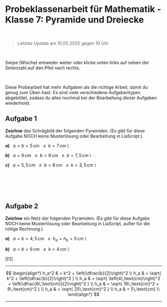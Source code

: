 <!--
version:  0.0.1

language: de

@style
main > *:not(:last-child) {
  margin-bottom: 3rem;
}

input {
    text-align: center;
}

.flex-container {
    display: flex;
    flex-wrap: wrap;
    align-items: stretch;
    gap: 20px;
}

.flex-child {
    flex: 1;
    min-width: 350px;
    margin-right: 20px;
}

@media (max-width: 400px) {
    .flex-child {
        flex: 100%;
        margin-right: 0;
    }
}
@end

formula: \carry   \textcolor{red}{\scriptsize #1}
formula: \digit   \rlap{\carry{#1}}\phantom{#2}#2
formula: \permil  \text{‰}

import: https://raw.githubusercontent.com/liaTemplates/algebrite/master/README.md
import: https://raw.githubusercontent.com/LiaTemplates/Tikz-Jax/main/README.md
import: https://raw.githubusercontent.com/LiaTemplates/mermaid_template/0.1.4/README.md

script: https://cdn.jsdelivr.net/gh/LiaTemplates/Tikz-Jax@main/dist/index.js

@round
<script>
  let value = `@input`;
  if (value.startsWith("@")) {
    ""
  } else {
    value = JSON.parse(value);
    value = value[0]
    value = value.replace(/,/g, ".");
    value = parseFloat(value);
    value = Math.round(value * Math.pow(10,@1)) / Math.pow(10,@1);
    value == @0
  }
</script>
@end

-->

# Probeklassenarbeit für Mathematik - Klasse 7: Pyramide und Dreiecke

<br>

> Letztes Update am 10.05.2025 gegen 10 Uhr

<br>

Swipe (Wische) entweder weiter oder klicke unten links auf neben der Seitenzahl auf den Pfeil nach rechts.

<br>

Diese Probearbeit hat mehr Aufgaben als die richtige Arbeit, damit du genug zum Üben hast. Es sind viele verschiedene Aufgabentypen abgebildet, sodass du alles nochmal bei der Bearbeitung dieser Aufgaben wiederholst.

## Aufgabe 1

**Zeichne** das Schrägbild der folgenden Pyramiden. (Es gibt für diese Aufgabe NOCH keine Musterlösung oder Bearbeitung in LiaScript.)

__$a)\;\;$__ $a=b=5\,$cm $\;\;\wedge\;\; k=7\,$cm \

__$b)\;\;$__ $a=6\,$cm $\;\;\wedge\;\; b=8\,$cm $\;\;\wedge\;\; k=7,5\,$cm \

__$c)\;\;$__ $a=5,5\,$cm $\;\;\wedge\;\; b=6\,$cm $\;\;\wedge\;\; k=3,5\,$cm \


<br>
<br>
<br>
<br>


## Aufgabe 2

**Zeichne** ein Netz der folgenden Pyramiden. (Es gibt für diese Aufgabe NOCH keine Musterlösung oder Bearbeitung in LiaScript, außer für die nötige Rechnung.)

__$a)\;\;$__ $a=b=4,5\,$cm $\;\;\wedge\;\; h_a=h_b=5\,$cm \

__$b)\;\;$__ $a=b=6\,$cm $\;\;\wedge\;\; k=4\,$cm \


[[!]]
<script>true</script>
***********

$$ 
\begin{align*}
    h_a^2 & = k^2 + \left(\dfrac{b}{2}\right)^2  \\
    h_a  & = \sqrt{ k^2 + \left(\dfrac{b}{2}\right)^2 }  \\
    h_a  & = \sqrt{ \left(4\,\text{cm}\right)^2 + \left(\dfrac{6\,\text{cm}}{2}\right)^2 }  \\
    h_a  & = \sqrt{ 16\,\text{cm}^2 + 9\,\text{cm}^2 }  \\
    h_a  & = \sqrt{ 25\,\text{cm}^2 }  \\
    h_a  & = 5\,\text{cm} \\
\end{align*}
$$

***********
 
